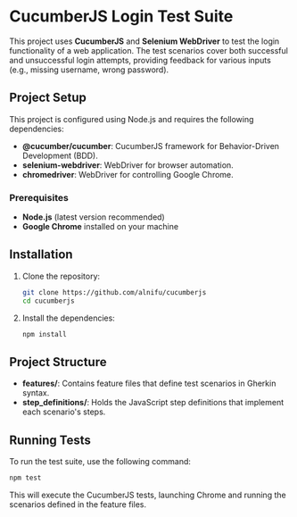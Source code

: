 

# CucumberJS Login Test Suite

This project uses **CucumberJS** and **Selenium WebDriver** to test the login functionality of a web application. The test scenarios cover both successful and unsuccessful login attempts, providing feedback for various inputs (e.g., missing username, wrong password).

## Project Setup

This project is configured using Node.js and requires the following dependencies:

- **@cucumber/cucumber**: CucumberJS framework for Behavior-Driven Development (BDD).
- **selenium-webdriver**: WebDriver for browser automation.
- **chromedriver**: WebDriver for controlling Google Chrome.

### Prerequisites

- **Node.js** (latest version recommended)
- **Google Chrome** installed on your machine

## Installation

1. Clone the repository:

   ```bash
   git clone https://github.com/alnifu/cucumberjs
   cd cucumberjs


2. Install the dependencies:

   ```bash
   npm install
   ```

## Project Structure

- **features/**: Contains feature files that define test scenarios in Gherkin syntax.
- **step_definitions/**: Holds the JavaScript step definitions that implement each scenario's steps.

## Running Tests

To run the test suite, use the following command:

```bash
npm test
```

This will execute the CucumberJS tests, launching Chrome and running the scenarios defined in the feature files.
